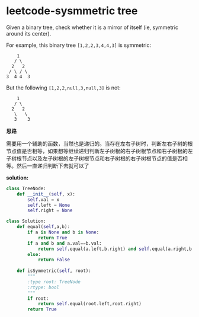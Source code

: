 # leetcode-sysmmetric tree

Given a binary tree, check whether it is a mirror of itself (ie, symmetric around its center).

For example, this binary tree `[1,2,2,3,4,4,3]` is symmetric:

```
    1
   / \
  2   2
 / \ / \
3  4 4  3
```



But the following `[1,2,2,null,3,null,3]` is not:

```
    1
   / \
  2   2
   \   \
   3    3
```

**思路**

需要用一个辅助的函数，当然也是递归的。当存在左右子树时，判断左右子树的根节点值是否相等，如果想等继续递归判断左子树根的右子树根节点和右子树根的左子树根节点以及左子树根的左子树根节点和右子树根的右子树根节点的值是否相等。然后一直递归判断下去就可以了

**solution:**

```python
class TreeNode:
    def __init__(self, x):
        self.val = x
        self.left = None
        self.right = None

class Solution:
    def equal(self,a,b):
        if a is None and b is None:
            return True
        if a and b and a.val==b.val:
            return self.equal(a.left,b.right) and self.equal(a.right,b.left)
        else:
            return False
        
    def isSymmetric(self, root):
        """
        :type root: TreeNode
        :rtype: bool
        """
        if root:
            return self.equal(root.left,root.right)
        return True
        
```

